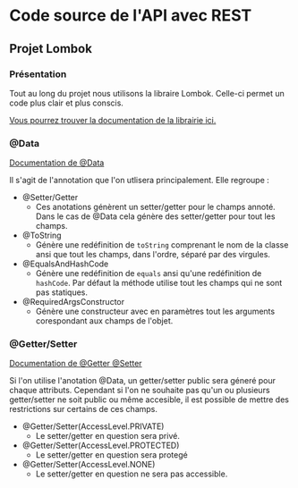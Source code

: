 # Code source de l'API avec REST

## Projet Lombok

### Présentation

Tout au long du projet nous utilisons la libraire Lombok.
Celle-ci permet un code plus clair et plus conscis.

[Vous pourrez trouver la documentation de la librairie ici.](https://projectlombok.org/)

### @Data

[Documentation de @Data](https://projectlombok.org/features/Data)

Il s'agit de l'annotation que l'on utlisera principalement.
Elle regroupe :

- @Setter/Getter
  - Ces anotations génèrent un setter/getter pour le champs annoté.
    Dans le cas de @Data cela génère des setter/getter pour tout les champs.
- @ToString
  - Génère une redéfinition de `toString` comprenant le nom de la classe ansi que tout les champs, dans l'ordre, séparé par des virgules.
- @EqualsAndHashCode
  - Génère une redéfinition de `equals` ansi qu'une redéfinition de `hashCode`. Par défaut la méthode utilise tout les champs qui ne sont pas statiques.
- @RequiredArgsConstructor
  - Génère une constructeur avec en paramètres tout les arguments corespondant aux champs de l'objet.

### @Getter/Setter

[Documentation de @Getter @Setter](https://projectlombok.org/features/GetterSetter)

Si l'on utilise l'anotation @Data, un getter/setter public sera géneré pour chaque attributs.
Cependant si l'on ne souhaite pas qu'un ou plusieurs getter/setter ne soit public ou même accesible, il est possible de mettre des restrictions sur certains de ces champs.

- @Getter/Setter(AccessLevel.PRIVATE)
  - Le setter/getter en question sera privé.
- @Getter/Setter(AccessLevel.PROTECTED)
  - Le setter/getter en question sera protegé
- @Getter/Setter(AccessLevel.NONE)
  - Le setter/getter en question ne sera pas accessible.
